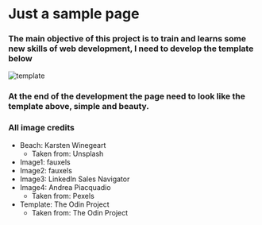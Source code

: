# Just a sample page

### The main objective of this project is to train and learns some new skills of web development, I need to develop the template below

![template](https://cdn.statically.io/gh/TheOdinProject/curriculum/81a5d553f4073e593d23a6ab00d50eef8620796d/foundations/html_css/project/imgs/01.png)

### At the end of the development the page need to look like the template above, simple and beauty.

### All image credits
- Beach: Karsten Winegeart
  - Taken from: Unsplash
-  Image1: fauxels
- Image2: fauxels
- Image3: LinkedIn Sales Navigator
- Image4: Andrea Piacquadio
  - Taken from: Pexels
- Template: The Odin Project
  - Taken from: The Odin Project
